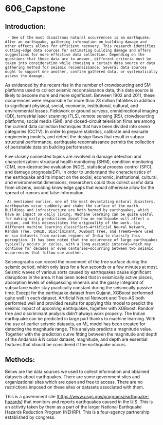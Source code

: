 # 606_Capstone

## Introduction: 

     - One of the most disastrous natural occurrences is an earthquake. After an earthquake, gathering information on building damage and other effects allows for efficient recovery. This research identifies cutting-edge data sources for estimating building damage and offers suggestions for more effective data collection. Depending on the questions that these data are to answer, different criteria must be taken into consideration while choosing a certain data source or data gathering method for seismic reconnaissance. Several data sources ought to support one another, confirm gathered data, or systematically assess the damage.  

As evidenced by the recent rise in the number of crowdsourcing and SM platforms used to collect seismic reconnaissance data, this data source is likely to become more and more significant. Between 1902 and 2011, these occurrences were responsible for more than 23 million fatalities in addition to significant physical, social, economic, institutional, cultural, and environmental losses. Fieldwork or ground surveys, omnidirectional imaging (OD), terrestrial laser scanning (TLS), remote sensing (RS), crowdsourcing platforms, social media (SM), and closed-circuit television films are among the current data collection techniques that have been divided into seven categories (CCTV). In order to prepare statistics, calibrate and evaluate engineering models, and detect the design flaws that result in subpar structural performance, earthquake reconnaissance permits the collection of perishable data on building performance.  

Five closely connected topics are involved in damage detection and characterization: structural health monitoring (SHM), condition monitoring (CM), non-destructive evaluation (NDE), statistical process control (SPC), and damage prognosis(DP). In order to understand the characteristics of the earthquake and its impact on the social, economic, institutional, cultural, and environmental dimensions, researchers could thus collect useful data from citizens, avoiding knowledge gaps that would otherwise allow for the spread of rumors and false information. 

     As mentioned earlier, one of the most devastating natural disasters, earthquakes occur suddenly and shake the surface of the earth. Buildings and infrastructure are both harmed by earthquakes, which have an impact on daily living. Machine learning can be quite useful for making early predictions about how an earthquake will affect a region, and this necessitates the originality of the work. Six different machine learning classifiers—Artificial Neural Network, Random Tree, CHAID, Discriminant, XGBoost Tree, and TreeAS—were used on six datasets from various regions of India to classify this perception. It has been noted that the occurrence of large earthquakes typically occurs in cycles, with a long aseismic interval—which may continue for decades or even centuries—occurring between two seismic occurrences that follow one another.  

Seismographs can record the movement of the free surface during the seismic period, which only lasts for a few seconds or a few minutes at most. Seismic waves of various sorts caused by earthquakes cause significant disruptions in the area. It has been noted that in seismically active places, absorption levels of deliquescing minerals and the gassy integrant of subsurface water stay practically constant during the seismically passive time. Except for the earthquake dataset from Gujarat, XGBoost performed quite well in each dataset. Artificial Neural Network and Tree-AS both performed well and provided results for applying this model to predict the seismic impact of upcoming earthquakes, together with XGBoost. Random tree and discriminant analysis didn't always work properly. The Indian earthquake can be predicted in large part thanks to machine learning. With the use of earlier seismic datasets, an ML model has been created for detecting the magnitude range. This analysis predicts a magnitude value. Together with the prediction curve fitting between the magnitude and depth of the Andaman & Nicobar dataset, magnitude, and depth are essential features that should be considered if the earthquake occurs. 


## Methods: 

Below are the data sources we used to collect information and obtained datasets about earthquakes. There are some government sites and organizational sites which are open and free to access. There are no restrictions imposed on these sites or datasets associated with them. 

This is a government site (https://www.usgs.gov/programs/earthquake-hazards) that monitors and reports earthquakes caused in the U.S. This is an activity taken by them as a part of the larger National Earthquake Hazards Reduction Program (NEHRP). This is a four-agency partnership established by congress.    
